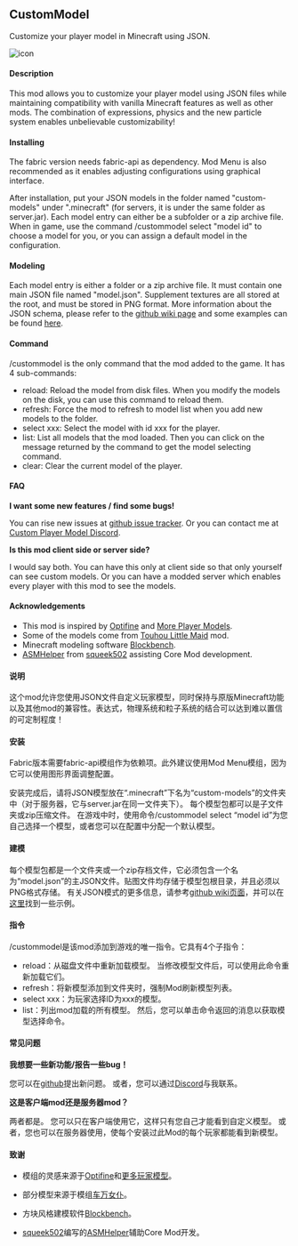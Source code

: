 ## CustomModel

Customize your player model in Minecraft using JSON.

![icon](https://github.com/Gamepiaynmo/CustomModel/wiki/assets/icon.png)

#### Description

This mod allows you to customize your player model using JSON files while maintaining compatibility with vanilla Minecraft features as well as other mods. The combination of expressions, physics and the new particle system enables unbelievable customizability!

#### Installing

The fabric version needs fabric-api as dependency. Mod Menu is also recommended as it enables adjusting configurations using graphical interface.

After installation, put your JSON models in the folder named "custom-models" under ".minecraft" (for servers, it is under the same folder as server.jar). Each model entry can either be a subfolder or a zip archive file. When in game, use the command /custommodel select "model id" to choose a model for you, or you can assign a default model in the configuration.

#### Modeling

Each model entry is either a folder or a zip archive file. It must contain one main JSON file named "model.json". Supplement textures are all stored at the root, and must be stored in PNG format. More information about the JSON schema, please refer to the [github wiki page](https://github.com/Gamepiaynmo/CustomModel/wiki/Schema) and some examples can be found [here](https://github.com/Gamepiaynmo/CustomModel/tree/master/examples).

#### Command

/custommodel is the only command that the mod added to the game. It has 4 sub-commands:

- reload: Reload the model from disk files. When you modify the models on the disk, you can use this command to reload them.
- refresh: Force the mod to refresh to model list when you add new models to the folder.
- select xxx: Select the model with id xxx for the player.
- list: List all models that the mod loaded. Then you can click on the message returned by the command to get the model selecting command.
- clear: Clear the current model of the player.

#### FAQ

**I want some new features / find some bugs!**

You can rise new issues at [github issue tracker](https://github.com/Gamepiaynmo/CustomModel/issues). Or you can contact me at [Custom Player Model Discord](https://discord.gg/uVT39n5).

**Is this mod client side or server side?**

I would say both. You can have this only at client side so that only yourself can see custom models. Or you can have a modded server which enables every player with this mod to see the models.

#### Acknowledgements

- This mod is inspired by [Optifine](https://optifine.net/) and [More Player Models](https://www.curseforge.com/minecraft/mc-mods/more-player-models).
- Some of the models come from [Touhou Little Maid](https://www.curseforge.com/minecraft/mc-mods/touhou-little-maid) mod.
- Minecraft modeling software [Blockbench](https://www.blockbench.net/web/).
- [ASMHelper](https://github.com/squeek502/ASMHelper) from [squeek502](https://github.com/squeek502) assisting Core Mod development.



#### 说明

这个mod允许您使用JSON文件自定义玩家模型，同时保持与原版Minecraft功能以及其他mod的兼容性。表达式，物理系统和粒子系统的结合可以达到难以置信的可定制程度！

#### 安装

Fabric版本需要fabric-api模组作为依赖项。此外建议使用Mod Menu模组，因为它可以使用图形界面调整配置。

安装完成后，请将JSON模型放在“.minecraft”下名为“custom-models”的文件夹中（对于服务器，它与server.jar在同一文件夹下）。 每个模型包都可以是子文件夹或zip压缩文件。 在游戏中时，使用命令/custommodel select “model id”为您自己选择一个模型，或者您可以在配置中分配一个默认模型。

#### 建模

每个模型包都是一个文件夹或一个zip存档文件，它必须包含一个名为“model.json”的主JSON文件。贴图文件均存储于模型包根目录，并且必须以PNG格式存储。 有关JSON模式的更多信息，请参考[github wiki页面](https://github.com/Gamepiaynmo/CustomModel/wiki/Schema)，并可以在[这里](https://github.com/Gamepiaynmo/CustomModel/tree/master/examples)找到一些示例。

#### 指令

/custommodel是该mod添加到游戏的唯一指令。它具有4个子指令：

- reload：从磁盘文件中重新加载模型。 当修改模型文件后，可以使用此命令重新加载它们。
- refresh：将新模型添加到文件夹时，强制Mod刷新模型列表。
- select xxx：为玩家选择ID为xxx的模型。
- list：列出mod加载的所有模型。 然后，您可以单击命令返回的消息以获取模型选择命令。

#### 常见问题

**我想要一些新功能/报告一些bug！**

您可以在[github](https://github.com/Gamepiaynmo/CustomModel/issues)提出新问题。 或者，您可以通过[Discord](https://discord.gg/uVT39n5)与我联系。

**这是客户端mod还是服务器mod？**

两者都是。 您可以只在客户端使用它，这样只有您自己才能看到自定义模型。 或者，您也可以在服务器使用，使每个安装过此Mod的每个玩家都能看到新模型。

#### 致谢

- 模组的灵感来源于[Optifine](https://optifine.net/)和[更多玩家模型](https://www.curseforge.com/minecraft/mc-mods/more-player-models)。

- 部分模型来源于模组[车万女仆](https://www.curseforge.com/minecraft/mc-mods/touhou-little-maid)。

- 方块风格建模软件[Blockbench](https://www.blockbench.net/web/)。

- [squeek502](https://github.com/squeek502)编写的[ASMHelper](https://github.com/squeek502/ASMHelper)辅助Core Mod开发。
